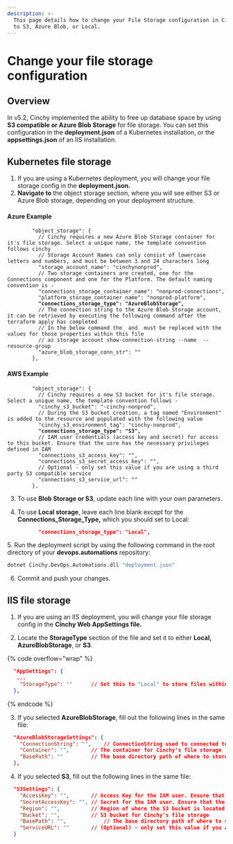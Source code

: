 ```yaml
---
description: >-
  This page details how to change your File Storage configuration in Cinchy v5
  to S3, Azure Blob, or Local.
---
```


# Change your file storage configuration

## Overview

In v5.2, Cinchy implemented the ability to free up database space by using **S3 compatible or Azure Blob Storage** for file storage. You can set this configuration in the **deployment.json** of a Kubernetes installation, or the **appsettings.json** of an IIS installation.

## Kubernetes file storage

1. If you are using a Kubernetes deployment, you will change your file storage config in the **deployment.json.**
2. **Navigate to** the object storage section, where you will see either S3 or Azure Blob storage, depending on your deployment structure.

#### Azure Example

<pre class="language-json"><code class="lang-json">        "object_storage": {
          // Cinchy requires a new Azure Blob Storage container for it's file storage. Select a unique name, the template convention follows <organization>cinchy<cluster name>
          // Storage Account Names can only consist of lowercase letters and numbers, and must be between 3 and 24 characters long
          "storage_account_name": "<organization>cinchynonprod",
          // Two storage containers are created, one for the Connections component and one for the Platform. The default naming convention is <cluster name>-<component>
          "connections_storage_container_name": "nonprod-connections",
          "platform_storage_container_name": "nonprod-platform",
<strong>          "connections_storage_type": "AzureBlobStorage",
</strong>          // The connection string to the Azure Blob Storage account, it can be retrieved by executing the following command after the terraform apply has completed
          // In the below command the <storage_account_name> and <deployment_resource_group> must be replaced with the values for those properties within this file
          // az storage account show-connection-string --name <storage_account_name> --resource-group <deployment_resource_group>
          "azure_blob_storage_conn_str": ""
        },
</code></pre>

#### AWS Example

<pre class="language-json"><code class="lang-json">        "object_storage": {
          // Cinchy requires a new S3 bucket for it's file storage. Select a unique name, the template convention follows <organization>-<cluster name>
          "cinchy_s3_bucket": "<organization>-cinchy-nonprod",
          // During the S3 bucket creation, a tag named "Environment" is added to the resource and populated with the following value
          "cinchy_s3_environment_tag": "cinchy-nonprod",
<strong>          "connections_storage_type": "S3",
</strong>          // IAM user credentials (access key and secret) for access to this bucket. Ensure that the usre has the necessary privileges defined in IAM
          "connections_s3_access_key": "",
          "connections_s3_secret_access_key": "",
          // Optional - only set this value if you are using a third party S3 compatible service
          "connections_s3_service_url": ""
        },
</code></pre>

3. To use **Blob Storage or S3**, update each line with your own parameters.

4. To use **Local storage**, leave each line blank except for the **Connections\_Storage\_Type,** which you should set to Local:

```json
          "connections_storage_type": "Local",
```

5\. Run the deployment script by using the following command in the root directory of your **devops.automations** repository:

```bash
dotnet Cinchy.DevOps.Automations.dll "deployment.json"
```

6. Commit and push your changes.

## IIS file storage

1. If you are using an IIS deployment, you will change your file storage config in the **Cinchy Web AppSettings file.**

2. Locate the **StorageType** section of the file and set it to either **Local, AzureBlobStorage**, or **S3**.

{% code overflow="wrap" %}
```json
  "AppSettings": {
   ...
    "StorageType": ""      // Set this to "Local" to store files within Cinchy's database. Set this to "AzureBlobStorage" to store files within Azure Blob Storage. Set this to "S3" to store files within S3.
  },
```
{% endcode %}

3. If you selected **AzureBlobStorage**, fill out the following lines in the same file:

```json
  "AzureBlobStorageSettings": {
    "ConnectionString": "",    // ConnectionString used to connected to the Azure Blob Storage
    "Container": "",       // The container for Cinchy's file storage
    "BasePath": ""         // The base directory path of where to store files within the container (eg. cinchy/files)
  },
```

4. If you selected **S3**, fill out the following lines in the same file:

```json
  "S3Settings": {
    "AccessKey": "",       // Access Key for the IAM user. Ensure that the user has the necessary privileges defined in IAM
    "SecretAccessKey": "", // Secret for the IAM user. Ensure that the user has the necessary privileges defined in IAM
    "Region": "",          // Region of where the S3 bucket is located in
    "Bucket": "",          // S3 bucket for Cinchy's file storage
    "BasePath": "",            // The base directory path of where to store files within the bucket (eg. cinchy/files)
    "ServiceURL": ""       // (Optional) - only set this value if you are using a third party S3 compatible service
  }
```
